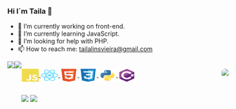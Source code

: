 ### Hi I´m Taila 👋

- 🔭 I’m currently working on front-end.
- 🌱 I’m currently learning JavaScript.
- 🤔 I’m looking for help with PHP.
- 📫 How to reach me: tailalinsvieira@gmail.com

<div align="center">
  <a href="https://github.com/Babybooandcat">
  <img height="190em" align="left" src="https://github-readme-stats.vercel.app/api?username=Babybooandcat&show_icons=true&theme=dracula&include_all_commits=true&count_private=true"/>
  <img height="180em" align="left" src="https://github-readme-stats.vercel.app/api/top-langs/?username=Babybooandcat&layout=compact&langs_count=7&theme=dracula"/>
</div>

<div style="display: inline_block"><br>
  <img align="center" alt="Rafa-Js" height="30" width="40" src="https://raw.githubusercontent.com/devicons/devicon/master/icons/javascript/javascript-plain.svg">
  <img align="center" alt="Rafa-React" height="30" width="40" src="https://raw.githubusercontent.com/devicons/devicon/master/icons/react/react-original.svg">
  <img align="center" alt="Rafa-HTML" height="30" width="40" src="https://raw.githubusercontent.com/devicons/devicon/master/icons/html5/html5-original.svg">
  <img align="center" alt="Rafa-CSS" height="30" width="40" src="https://raw.githubusercontent.com/devicons/devicon/master/icons/css3/css3-original.svg">
  <img align="center" alt="Rafa-Python" height="30" width="40" src="https://raw.githubusercontent.com/devicons/devicon/master/icons/python/python-original.svg">
  <img align="center" alt="Rafa-Csharp" height="30" width="40" src="https://raw.githubusercontent.com/devicons/devicon/master/icons/csharp/csharp-original.svg">
  <img align="right" height="150" style="border-radius:50px;" src="assets/download//download20230101131953.png">
</div>

  ##
 
<div> 
  <a href="https://instagram.com/tailalinsv" target="_blank"><img src="https://img.shields.io/badge/-Instagram-%23E4405F?style=for-the-badge&logo=instagram&logoColor=white" target="_blank"></a>
  <a href="https://www.linkedin.com/in/taíla-linhares-8b767a258" target="_blank"><img src="https://img.shields.io/badge/-LinkedIn-%230077B5?style=for-the-badge&logo=linkedin&logoColor=white" target="_blank"></a> 
  </div>

